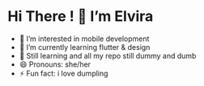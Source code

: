 #  Hi There ! 👋 I’m Elvira
- 👀 I’m interested in mobile development
- 🌱 I’m currently learning flutter & design
- 💞️ Still learning and all my repo still dummy and dumb
- 😄 Pronouns: she/her
- ⚡ Fun fact: i love dumpling

<!---
prideandjuice/prideandjuice is a ✨ special ✨ repository because its `README.md` (this file) appears on your GitHub profile.
You can click the Preview link to take a look at your changes.
--->
